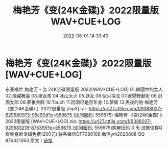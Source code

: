 ﻿---
title: 梅艳芳《变(24K金碟)》2022限量版WAV+CUE+LOG
date: 2022-08-01 14:33:40
categories: 新碟专辑、稀有等精品
tags: 华语中文
---
# 梅艳芳《变(24K金碟)》2022限量版[WAV+CUE+LOG]

东亚唱片 梅艳芳 - 变 24K金碟限量版
2022[WAV+CUE+LOG]
01.緋聞中的女人
02.飛躍舞臺
03.壞女孩
04.冰山大火
05.妖女
06.似火探戈
07.欲望野獸街
08.封面女郎
09.夢裏共醉
10.Touch
11.回頭已是百年身
12.夢姬
13.黑夜的豹
梅艳芳 《变(24K金碟) 》2022限量版 [mp3].rar: https://url27.ctfile.com/f/9388027-629580973-95c90d?p=559675 (访问密码:
559675)
梅艳芳 《变(24K金碟) 》2022限量版 [WAV+CUE+LOG].zip: https://url27.ctfile.com/f/9388027-629583218-875395?p=559675 (访问密码:
559675)购解压码 3 币
进微信群Q群终身新专辑免费(200元)
联系微信DF7080108 微信ym2020808 QQ 876321063
原文：[链接](https://blog.sina.com.cn/s/blog_1647c7e7601030ynd.html)